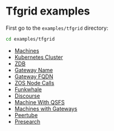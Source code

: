 # Tfgrid examples

First go to the `examples/tfgrid` directory:

```sh
cd examples/tfgrid
```

- [Machines](./machines.md)
- [Kubernetes Cluster](./k8s.md)
- [ZDB](./zdb.md)
- [Gateway Name](./gateway_name.md)
- [Gateway FQDN](./gateway_fqdn.md)
- [ZOS Node Calls](./zos_calls.md)
- [Funkwhale](./funkwhale.md)
- [Discourse](./discourse.md)
- [Machine With QSFS](./machine_with_qsfs.md)
- [Machines with Gateways](./machines_with_gateways.md)
- [Peertube](./peertube.md)
- [Presearch](./presearch.md)
